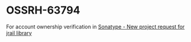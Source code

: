 # OSSRH-63794
For account ownership verification in 
[Sonatype - New project request for jrail library](https://issues.sonatype.org/browse/OSSRH-63794)
